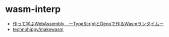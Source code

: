 # wasm-interp

- [作って学ぶWebAssembly　ーTypeScriptとDenoで作るWasmランタイムー](https://techbookfest.org/product/5689941050785792)
- [technohippy/makewasm](https://github.com/technohippy/makewasm)
